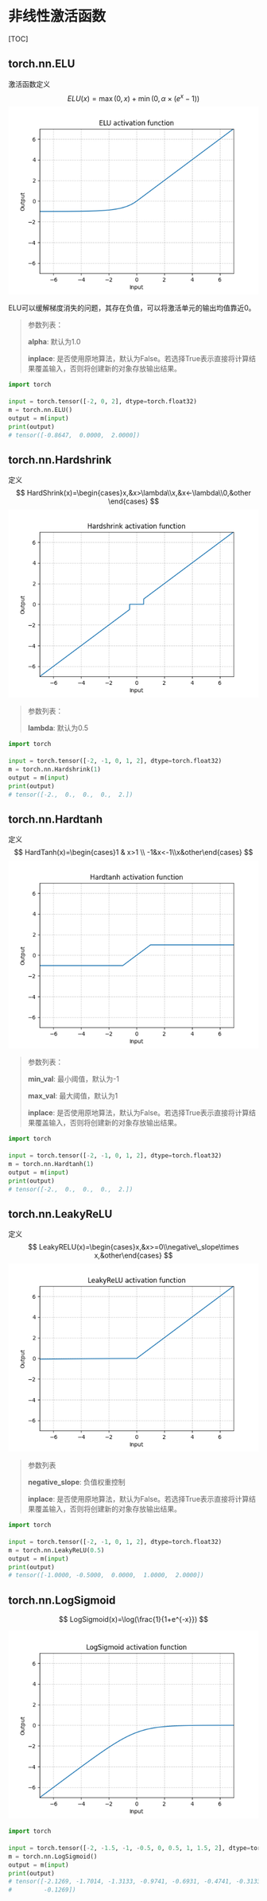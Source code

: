 # 非线性激活函数

[TOC]

## torch.nn.ELU

激活函数定义
$$
ELU(x)=\max(0,x)+\min(0,\alpha\times(e^x-1))
$$
![ELU activation function](ELU.png)

ELU可以缓解梯度消失的问题，其存在负值，可以将激活单元的输出均值靠近0。

> 参数列表：
>
> **alpha**: 默认为1.0
>
> **inplace**: 是否使用原地算法，默认为False。若选择True表示直接将计算结果覆盖输入，否则将创建新的对象存放输出结果。

~~~python
import torch

input = torch.tensor([-2, 0, 2], dtype=torch.float32)
m = torch.nn.ELU()
output = m(input)
print(output)
# tensor([-0.8647,  0.0000,  2.0000])

~~~

## torch.nn.Hardshrink

定义
$$
HardShrink(x)=\begin{cases}x,&x>\lambda\\x,&x<-\lambda\\0,&other \end{cases}
$$
![Hardshrink](Hardshrink.png)

> 参数列表：
>
> **lambda**: 默认为0.5

~~~python
import torch

input = torch.tensor([-2, -1, 0, 1, 2], dtype=torch.float32)
m = torch.nn.Hardshrink(1)
output = m(input)
print(output)
# tensor([-2.,  0.,  0.,  0.,  2.])

~~~

## torch.nn.Hardtanh

定义
$$
HardTanh(x)=\begin{cases}1 & x>1 \\ -1&x<-1\\x&other\end{cases}
$$
![Hardtanh](Hardtanh.png)

> 参数列表：
>
> **min_val**: 最小阈值，默认为-1
>
> **max_val**: 最大阈值，默认为1
>
> **inplace**: 是否使用原地算法，默认为False。若选择True表示直接将计算结果覆盖输入，否则将创建新的对象存放输出结果。

~~~python
import torch

input = torch.tensor([-2, -1, 0, 1, 2], dtype=torch.float32)
m = torch.nn.Hardtanh(1)
output = m(input)
print(output)
# tensor([-2.,  0.,  0.,  0.,  2.])

~~~

## torch.nn.LeakyReLU

定义
$$
LeakyRELU(x)=\begin{cases}x,&x>=0\\negative\_slope\times x,&other\end{cases}
$$
![LeakyReLU](LeakyReLU.png)

> 参数列表
>
> **negative_slope**: 负值权重控制
>
> **inplace**: 是否使用原地算法，默认为False。若选择True表示直接将计算结果覆盖输入，否则将创建新的对象存放输出结果。

~~~python
import torch

input = torch.tensor([-2, -1, 0, 1, 2], dtype=torch.float32)
m = torch.nn.LeakyReLU(0.5)
output = m(input)
print(output)
# tensor([-1.0000, -0.5000,  0.0000,  1.0000,  2.0000])

~~~

## torch.nn.LogSigmoid

$$
LogSigmoid(x)=\log(\frac{1}{1+e^{-x}})
$$

![LogSigmoid](LogSigmoid.png)

~~~python
import torch

input = torch.tensor([-2, -1.5, -1, -0.5, 0, 0.5, 1, 1.5, 2], dtype=torch.float32)
m = torch.nn.LogSigmoid()
output = m(input)
print(output)
# tensor([-2.1269, -1.7014, -1.3133, -0.9741, -0.6931, -0.4741, -0.3133, -0.2014,
#         -0.1269])

~~~

